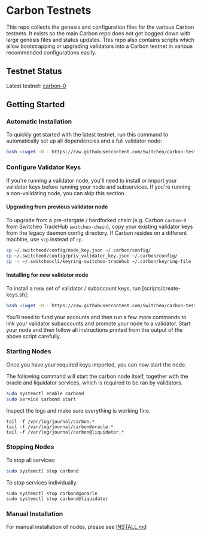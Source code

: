 # Carbon Testnets

This repo collects the genesis and configuration files for the various Carbon testnets. It exists so the main Carbon repo does not get bogged down with large genesis files and status updates. This repo also contains scripts which allow bootstrapping or upgrading validators into a Carbon testnet in various recommended configurations easily.

## Testnet Status

Latest testnet: [carbon-0](/carbon-0/README.md)

## Getting Started

### Automatic Installation

To quickly get started with the latest testnet, run this command to automatically set up all dependencies and a full validator node:

```bash
bash <(wget -O - https://raw.githubusercontent.com/Switcheo/carbon-testnets/master/scripts/setup.sh) <chain_id> <your_moniker>
```

### Configure Validator Keys

If you're running a validator node, you'll need to install or import your validator keys before running your node and subservices. If you're running a non-validating node, you can skip this section.

#### Upgrading from previous validator node

To upgrade from a pre-stargate / hardforked chain (e.g. Carbon `carbon-0` from Switcheo TradeHub `switcheo-chain`), copy your existing validator keys from the legacy daemon config directory. If Carbon resides on a different machine, use `scp` instead of `cp`.

```bash
cp ~/.switcheod/config/node_key.json ~/.carbon/config/
cp ~/.switcheod/config/priv_validator_key.json ~/.carbon/config/
cp -r ~/.switcheocli/keyring-switcheo-tradehub ~/.carbon/keyring-file
```

#### Installing for new validator node

To install a new set of validator / subaccount keys, run [scripts/create-keys.sh]:

```bash
bash <(wget -O - https://raw.githubusercontent.com/Switcheo/carbon-testnets/master/scripts/create-keys.sh)
```

You'll need to fund your accounts and then run a few more commands to link your validator subaccounts and promote your node to a validator. Start your node and then follow all instructions printed from the output of the above script carefully.

### Starting Nodes

Once you have your required keys imported, you can now start the node.

The following command will start the carbon node itself, together with the oracle and liquidator services, which is required to be ran by validators.

```bash
sudo systemctl enable carbond
sudo service carbond start
```

Inspect the logs and make sure everything is working fine.

```shell
tail -f /var/log/journal/carbon.*
tail -f /var/log/journal/carbon@oracle.*
tail -f /var/log/journal/carbon@liquidator.*
```

### Stopping Nodes

To stop all services:

```bash
sudo systemctl stop carbond
```

To stop services individually:

```shell
sudo systemctl stop carbond@oracle
sudo systemctl stop carbond@liquidator
```

### Manual Installation

For manual installation of nodes, please see [INSTALL.md](/INSTALL.md)
